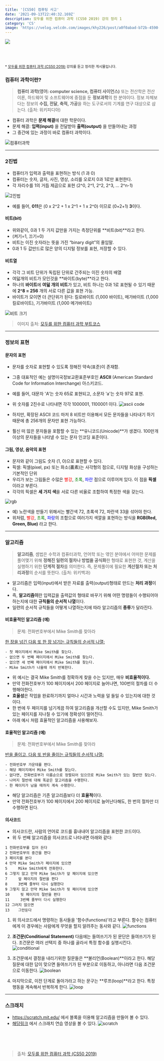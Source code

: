 ```yaml
---
title: '[CS50] 컴퓨팅 사고'
date: '2021-09-13T22:40:32.169Z'
description: 모두를 위한 컴퓨터 과학 (CS50 2019) 강의 정리 1
category: 'CS'
image: 'https://velog.velcdn.com/images/khy226/post/a0f0abad-b72b-4590-b4f2-6fee5d16b9bb/photo-1610563166150-b34df4f3bcd6.jpeg'
---
```


<img src="https://velog.velcdn.com/images/khy226/post/a0f0abad-b72b-4590-b4f2-6fee5d16b9bb/photo-1610563166150-b34df4f3bcd6.jpeg" style="padding-bottom: 50px;">

<small> \* [모두를 위한 컴퓨터 과학 (CS50 2019)](https://www.boostcourse.org/cs112/joinLectures/41307) 강의를 듣고 정리한 게시물입니다.</small>

### 컴퓨터 과학이란?

> **컴퓨터 과학(영어: computer science, 컴퓨터 사이언스)** 또는 전산학은 전산 이론, 하드웨어 및 소프트웨어에 중점을 둔 **정보과학**의 한 분야이다. 정보 자체보다는 정보의 **수집, 전달, 축적, 가공**을 하는 도구로서의 기계를 연구 대상으로 삼는다. (출처: 위키피디아)

- 컴퓨터 과학은 **문제 해결**에 대한 학문이다.
- 문제 해결: **입력(input)** 을 전달받아 **출력(output)** 을 만들어내는 과정
- 그 중간에 있는 과정이 바로 컴퓨터 과학이다.

![컴퓨터과학](https://cphinf.pstatic.net/mooc/20200607_118/1591509237959928I3_PNG/mceclip0.png_)

<hr>

### 2진법

- 컴퓨터가 입력과 출력을 표현하는 방식 (1 과 0)
- 컴퓨터는 숫자, 글자, 사진, 영상, 소리를 오로지 0과 1로만 표현한다.
- 각 자리수를 1의 거듭 제곱으로 표현 (2^0, 2^1, 2^2, 2^3, ... 2^n-1)

![2진법](https://cphinf.pstatic.net/mooc/20200607_209/1591512453958WWybq_PNG/mceclip2.png)

- 예를 들어, **011**은 (0 x 2^2 + 1 x 2^1 + 1 x 2^0) 이므로 (0+2+1) **3**이다.

#### 비트(bit)

- 위와같이, 0과 1 두 가지 값만을 가지는 측정단위를 **비트(bit)**라고 한다.
- (켜기=1, 끄기=0)
- 비트는 이진 숫자라는 뜻을 가진 “binary digit”의 줄임말.
- 0과 1 두 값만드로 많은 양의 디지털 정보를 표현, 저장할 수 있다.

#### 비트열

- 각각 그 비트 단위가 독립된 단위로 간주되는 이진 숫자의 배열
- 여덟개의 비트가 모인것을 **바이트(byte)**라고 한다.
- 하나의 **바이트**에 **여덟 개의 비트**가 있고, 비트 하나는 0과 1로 표현될 수 있기 때문에 **2^8 = 256** 개의 서로 다른 값을 표현 가능.
- 바이트가 모이면 더 큰단위가 된다: 킬로바이트 (1,000 바이트), 메가바이트 (1,000 킬로바이트), 기가바이트 (1,000 메가바이트)

![비트 크기](https://cphinf.pstatic.net/mooc/20170712_75/1499826291828lfvjK_PNG/1.1_-03.png?type=w760)

> 이미지 출처: [모두를 위한 컴퓨터 과학 부트코스](https://www.boostcourse.org/cs112/lecture/118997?isDesc=false)

<hr>

### 정보의 표현

#### 문자의 표현

- 문자를 숫자로 표현할 수 있도록 정해진 약속(표준)이 존재함.
- 그중 대표적인 예는 설명미국정보교환표준부호인 **ASCII** (American Standard Code for Information Interchange) 아스키코드.
- 예를 들어, 대문자 'A'는 숫자 65로 표현되고, 소문자 'a'는 숫자 97로 표현.
- 위 숫자를 2진수로 나타내면 각각 1000001, 1100001 이다.
  ![ascii code](https://upload.wikimedia.org/wikipedia/commons/2/26/Ascii-codes-table.png)

- 하지만, 확장된 ASCII 코드 마저 8 비트만 이용해서 모든 문자들을 나타내기 하기 때문에 총 256개의 문자만 표현 가능하다.
- 훨신 떠 많은 문자들을 포함할 수 있는 **유니코드(Unicode)**가 생겼다. 100만개 이상의 문자들을 나타낼 수 있는 문자 인코딩 표준이다.

#### 그림, 영상, 음악의 표현

- 문자와 같이 그림도 숫자 (1, 0)으로 표현할 수 있다.
- 픽셀: 픽셀(pixel, px) 또는 화소(畵素)는 사각형의 점으로, 디지털 화상을 구성하는 기본적인 단위
- 우리가 보는 그림들은 수많은 <span style="color: red">빨강</span>, <span style="color: green">초록</span>, <span style="color: blue">파란</span> 점으로 이루어져 있다. 이 점을 **픽셀**이라고 부른다.
- 각각의 픽셀은 **세 가지 색**을 서로 다른 비율로 조합하여 특정한 색을 갖는다.

![rgb](https://images.velog.io/images/khy226/post/148faeaa-8611-4e81-afe9-bf42d71ee116/image.png)

- 예) 노란색을 만들기 위해서는 빨간색 72, 초록색 72, 파란색 33을 섞어야 한다.
- 위처럼, <span style="color: red">빨강</span>, <span style="color: green">초록</span>, <span style="color: blue">파랑</span>의 조합으로 여러가지 색깔을 표현하는 방식을 **RGB(Red, Green, Blue)** 라고 한다.

<hr>

### 알고리즘

> **알고리즘**, 셈법은 수학과 컴퓨터과학, 언어학 또는 엮인 분야에서 어떠한 문제를 풀어맺기 위해 **정해진 일련의 절차나 방법을 공식화**한 형태로 표현한 것, 계산을 실행하기 위한 **단계적 절차**를 의미한다. 즉, 문제풀이에 필요한 **계산절차 또는 처리과정**의 순서를 뜻한다. (출처: 위키백과)

- 알고리즘은 입력(input)에서 받은 자료를 출력(output)형태로 만드는 **처리 과정**이다.
- 즉, **알고리즘이**란 입력값을 출력값의 형태로 바꾸기 위해 어떤 명령들이 수행되어야 하는지에 대한 **규칙들의 순서적 나열**이다.
- 일련의 순서적 규칙들을 어떻게 나열하는지에 따라 알고리즘의 **종류**가 달라진다.

#### 비효율적인 알고리즘 (예)

> 문제: 전화번호부에서 Mike Smith를 찾아라

<u>한 장을 넘긴 다음 또 한 장 넘기는 규칙들의 순서적 나열:</u>

```
- 첫 페이지에서 Mike Smith를 찾는다.
- 없으면 두 번째 페이지에서 Mike Smith를 찾는다.
- 없으면 세 번째 페이지에서 Mike Smith를 찾는다.
- Mike Smith가 나올때 까지 반복한다.
```

- 위 예시는 결국 Mike Smith를 정확하게 찾을 수는 있지만, 매우 **비효율적이다.**
- 만약 전화전호부가 100 페이지에서 200 페이지로 늘어나면, 100번의 절차를 더 수행해야한다.
- **효율성**은 작업을 완료하기까지 얼마나 시간과 노력을 덜 들일 수 있는지에 대한 것이다.
- 한 번에 두 페이지를 넘기게끔 하여 알고리즘을 개선할 수도 있지만, Mike Smith가 있는 페이지를 지나칠 수 있기에 정확성이 떨어진다.
- 아래 예시 처럼 효율적인 알고리즘을 사용해보자.

#### 효율적인 알고리즘 (예)

> 문제: 전화번호부에서 Mike Smith를 찾아라

<u>반을 줄이고, 다음 또 반을 줄이는 규칙들의 순서적 나열:</u>

```
- 전화번호부 가운데를 편다.
- 해당 페이지에서 Mike Smith를 찾는다.
- 없다면, 전화번호부가 이름순으로 정렬되어 있으므로 Mike Smith가 있는 절반만 찾는다.
- 나머지 절반에 대해 똑같은 알고리즘을 수행한다.
- 한 페이지가 남을 때까지 계속 수행한다.
```

- 해당 알고리즘은 기존 알고리즘보다 더 **효율적**이다.
- 만약 전화전호부가 100 페이지에서 200 페이지로 늘어난다해도, 한 번의 절차만 더 수행하면 된다.

#### 의사코드

- 의사코드란, 사람의 언어로 코드를 흉내내어 알고리즘을 표현한 코드이다.
- 위 두 번째 알고리즘을 의사코드로 나타내면 아래와 같다:

```
1 전화번호부를 집어 든다
2 전화번호부의 중간을 편다
3 페이지를 본다
4 만약 Mike Smith가 페이지에 있으면
5     Mike Smith에게 전화한다.
6 그렇지 않고 만약 Mike Smith가 앞 페이지에 있으면
7     앞 페이지의 절반을 편다
8     3번째 줄부터 다시 실행한다
9 그렇지 않고 만약 Mike Smith가 뒷 페이지에 있으면
10     뒷 페이지의 절반을 편다
11     3번째 줄부터 다시 실행한다
12 그러지 않으면
13    그만둔다
```

1. 위 의사코드에서 명령하는 동사들을 '함수(functions)'라고 부른다.
   함수는 컴퓨터에게 이 경우에는 사람에게 무엇을 할지 알려주는 동사와 같다.
   ![functions](https://cphinf.pstatic.net/mooc/20200607_84/1591529602350iS3Ov_PNG/mceclip3.png)

2. **조건문(Conditional Statement)** 다음에는 들여쓰기가 된 문단은 들여쓰기가 된다. 조건문은 여러 선택지 중 하나를 골라서 특정 함수를 실행시킨다.
   ![conditional](https://cphinf.pstatic.net/mooc/20200607_42/15915298004182FtAt_PNG/mceclip4.png)

3. 조건문에서 결정을 내리기위한 질문들은 **불리언(Boolean)**이라고 한다. 해당 질문에 대한 답이 맞으면 들여쓰기가 된 부분으로 이동하고, 아니라면 다음 조건문으로 이동한다.
   ![boolean](https://cphinf.pstatic.net/mooc/20200607_38/1591529873126cFy5P_PNG/mceclip5.png)

4. 마지막으로, 이전 단계로 돌아가라고 하는 문구는 **루프(loop)**라고 한다. 특정 행동을 계속해서 반복하게 한다.
   ![loop](https://cphinf.pstatic.net/mooc/20200607_179/1591530051741KueHW_PNG/mceclip6.png)

<hr>

### 스크래치

- https://scratch.mit.edu/ 에서 블록을 이용해 알고리즘을 만들어 볼 수 있다.
- [해당링크](https://www.boostcourse.org/cs112/lecture/119001?isDesc=false) 에서 스크래치 연습 영상을 볼 수 있다.
  ![scratch](https://cs50.harvard.edu/x/2020/notes/0/scratch.png)

<br><br><br>

> 출처: [모두를 위한 컴퓨터 과학 (CS50 2019)](https://www.boostcourse.org/cs112/joinLectures/41307)
